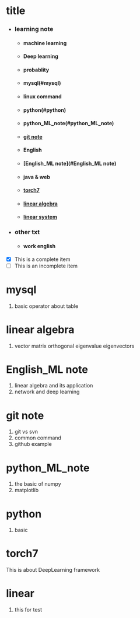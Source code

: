 # title

- ### learning note
  - #### machine learning
  - #### Deep learning
  - #### probablity
  - #### mysql(#mysql)
  - #### linux command
  - #### python(#python)
  - #### python_ML_note(#python_ML_note)
  - #### [git note](#git_note)
  - #### English
  - #### [English_ML note](#English_ML note)
  - #### java & web
  - #### [torch7](#torch7)
  - #### [linear algebra](#linear_algebra)
  - #### [linear system](#linear)
- ### other txt
  - #### work english

- [x] This is a complete item
- [ ] This is an incomplete item

# mysql
1. basic operator about table
# linear algebra
1. vector matrix orthogonal eigenvalue eigenvectors
# English_ML note
1. linear algebra and its application
2. network and deep learning
# git note
1. git vs svn
2. common command
3. github example
# python_ML_note
1. the basic of numpy
2. matplotlib
# python
1. basic
# torch7
This is about DeepLearning framework
# linear
1. this for test
